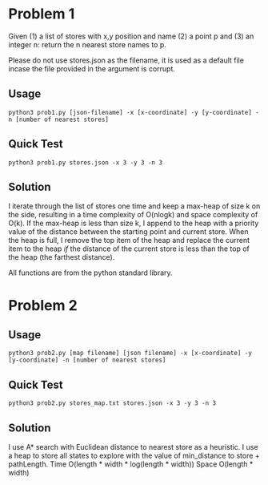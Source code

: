 # Problem 1
Given (1) a list of stores with x,y position and name (2) a point p and (3) an integer n: return the n nearest store names to p.

Please do not use stores.json as the filename, it is used as a default file incase the file provided in the argument is corrupt.

## Usage
    python3 prob1.py [json-filename] -x [x-coordinate] -y [y-coordinate] -n [number of nearest stores]

## Quick Test
    python3 prob1.py stores.json -x 3 -y 3 -n 3

## Solution
I iterate through the list of stores one time and keep a max-heap of size k on the side, resulting in a time complexity of O(nlogk) and space complexity of O(k). If the max-heap is less than size k, I append to the heap with a priority value of the distance between the starting point and current store. When the heap is full, I remove the top item of the heap and replace the current item to the heap *if* the distance of the current store is less than the top of the heap (the farthest distance).


All functions are from the python standard library.

# Problem 2

## Usage
    python3 prob2.py [map filename] [json filename] -x [x-coordinate] -y [y-coordinate] -n [number of nearest stores]

## Quick Test
    python3 prob2.py stores_map.txt stores.json -x 3 -y 3 -n 3

## Solution

I use A* search with Euclidean distance to nearest store as a heuristic. I use a heap to store all states to explore with the value of min_distance to store + pathLength. Time O(length * width * log(length * width)) Space O(length * width)
